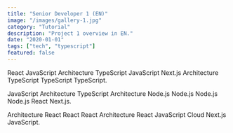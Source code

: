 ```yaml
---
title: "Senior Developer 1 (EN)"
image: "/images/gallery-1.jpg"
category: "Tutorial"
description: "Project 1 overview in EN."
date: "2020-01-01"
tags: ["tech", "typescript"]
featured: false
---
```


React JavaScript Architecture TypeScript JavaScript Next.js Architecture TypeScript TypeScript TypeScript.

JavaScript Architecture TypeScript Architecture Node.js Node.js Node.js Node.js React Next.js.

Architecture React React React Architecture React JavaScript Cloud Next.js JavaScript.
